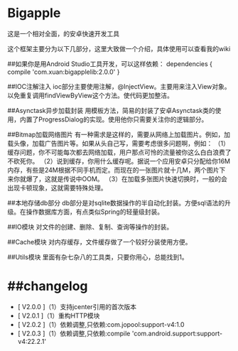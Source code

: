 Bigapple
========

这是一个相对全面，的安卓快速开发工具

这个框架主要分为以下几部分，这里大致做一个介绍，具体使用可以查看我的wiki

##如果你是用Android Studio工具开发，可以这样依赖：
dependencies {
    compile 'com.xuan:bigapplelib:2.0.0'
}

##IOC注解注入
ioc部分主要使用注解，@InjectView。主要用来注入View对象。以免重复调用findViewByView这个方法。使代码更加整洁。

##Asynctask异步加载封装
用模板方法，简易的封装了安卓Asynctask类的使用，内置了ProgressDialog的实现。使用他你只需要关注你的逻辑部分。

##Bitmap加载网络图片
有一种需求是这样的，需要从网络上加载图片。例如，加载头像，加载广告图片等。如果从头自己写，需要考虑很多问题啊，例如：
（1）缓存问题，你不可能每次都去网络加载，用户那点可怜的流量被你这么白白浪费了不砍死你。
（2）说到缓存，你用什么缓存呢。据说一个应用安卓只分配给你16M内存，有些是24M根据不同手机而定。而现在的一张图片就十几M，两个图片下来你就爆了，这就是传说中OOM。
（3）在加载多张图片快速切换时，一般的会出现卡顿现象，这就需要特殊处理。

##本地存储db部分
db部分是对sqlite数据操作的半自动化封装。方便sql语法的升级。在操作数据库方面，有点类似Spring的轻量级封装。

##IO模块
对文件的创建、删除、复制、查询等操作的封装。

##Cache模块
对内存缓存，文件缓存做了一个较好分装使用方便。

##Utils模块
里面有杂七杂八的工具类，只要你用心，总能找到1。


##changelog
=============
* [ V2.0.0 ]（1）支持jcenter引用的首次版本
* [ V2.0.1 ]（1）重构HTTP模块
* [ V2.0.2 ]（1）依赖调整,只依赖:com.jopool:support-v4:1.0
* [ V2.0.3 ]（1）依赖调整,只依赖:compile 'com.android.support:support-v4:22.2.1'
